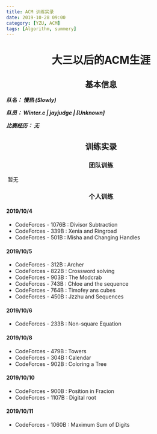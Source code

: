 ```yaml
---
title: ACM 训练实录
date: 2019-10-28 09:00
category: [YZU, ACM]
tags: [Algorithm, summery]
---
```


# <center>大三以后的ACM生涯</center>

## <center>基本信息</center>

***队名： 慢热 (Slowly)***

***队员： Winter.c  \|   jayjudge  \|   [Unknown]***

***比赛经历： 无***



## <center>训练实录</center>

### <center>团队训练</center>

​	暂无

### <center>个人训练</center>

#### 2019/10/4

* CodeForces - 1076B : Divisor Subtraction
* CodeForces - 339B : Xenia and Ringroad
* CodeForces - 501B : Misha and Changing Handles

#### 2019/10/5

* CodeForces - 312B : Archer
* CodeForces - 822B : Crossword solving
* CodeForces - 903B : The Modcrab
* CodeForces - 743B : Chloe and the sequence
* CodeForces - 764B : Timofey ans cubes
* CodeForces - 450B : Jzzhu and Sequences

#### 2019/10/6
* CodeForces - 233B : Non-square Equation

#### 2019/10/8
* CodeForces - 479B : Towers
* CodeForces - 304B : Calendar
* CodeForces - 902B : Coloring a Tree

#### 2019/10/10
* CodeForces - 900B : Position in Fracion
* CodeForces - 1107B : Digital root

#### 2019/10/11
* CodeForces - 1060B : Maximum Sum of Digits
